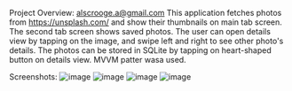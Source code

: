 Project Overview:
alscrooge.a@gmail.com
This application fetches photos from https://unsplash.com/ and show their thumbnails on main tab screen. The second tab screen shows saved photos.
The user can open details view by tapping on the image, and swipe left and right to see other photo's details.
The photos can be stored in SQLite by tapping on heart-shaped button on details view.
MVVM patter wasa used.

Screenshots:
![image](https://github.com/user-attachments/assets/75043745-34b8-4eaf-b8a8-ec74e47c7a15)
![image](https://github.com/user-attachments/assets/be515eba-5ae5-4f68-a65b-9038130483bd)
![image](https://github.com/user-attachments/assets/2766f7ea-378a-47e2-87b5-78206db67540)
![image](https://github.com/user-attachments/assets/631277a4-d19b-4430-9d5b-6e1f24789fb7)
